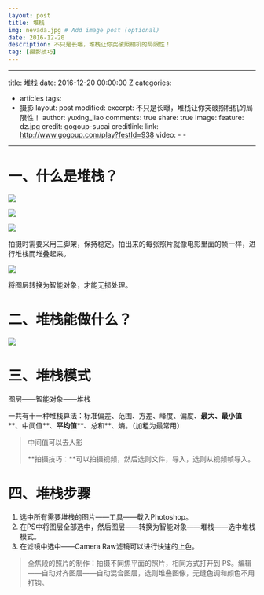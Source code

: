 ```yaml
---
layout: post
title: 堆栈
img: nevada.jpg # Add image post (optional)
date: 2016-12-20 
description: 不只是长曝，堆栈让你突破照相机的局限性！
tag: [摄影技巧]
---
```

---
title: 堆栈
date: 2016-12-20 00:00:00 Z
categories:
- articles
tags:
- 摄影
layout: post
modified: 
excerpt: 不只是长曝，堆栈让你突破照相机的局限性！
author: yuxing\_liao
comments: true
share: true
image:
  feature: dz.jpg
  credit: gogoup-sucai
  creditlink: 
link: http://www.gogoup.com/play?festId=938
video:
\- 
\- 
---

# 一、什么是堆栈？

![][image-1]

![][image-2]

![][image-3]

拍摄时需要采用三脚架，保持稳定。拍出来的每张照片就像电影里面的帧一样，进行堆栈而堆叠起来。

![][image-4]

将图层转换为智能对象，才能无损处理。

# 二、堆栈能做什么？

![][image-5]

# 三、堆栈模式

图层——智能对象——堆栈

一共有十一种堆栈算法：标准偏差、范围、方差、峰度、偏度、**最大、最小值****、中间值**、**平均值****、总和**、熵。（加粗为最常用）

> 中间值可以去人影
> 
> 
> **拍摄技巧：**可以拍摄视频，然后选则文件，导入，选则从视频帧导入。

# 四、堆栈步骤

1. 选中所有需要堆栈的图片——工具——载入Photoshop。
2. 在PS中将图层全部选中，然后图层——转换为智能对象——堆栈——选中堆栈模式。
3. 在滤镜中选中——Camera Raw滤镜可以进行快速的上色。

> 全焦段的照片的制作：拍摄不同焦平面的照片，相同方式打开到 PS。编辑——自动对齐图层——自动混合图层，选则堆叠图像，无缝色调和颜色不用打钩。

[image-1]:	/uploads/LbgpH37F.png
[image-2]:	/uploads/O0FHm1dC.png
[image-3]:	/uploads/Vbrp5ahA.png
[image-4]:	/uploads/8fzITYX5.png
[image-5]:	/uploads/lK5NLI28.png